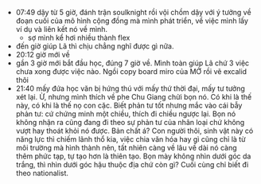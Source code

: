 - 07:49 dậy từ 5 giờ, đánh trận soulknight rồi vội chồm dậy với ý tưởng về đoạn cuối của mô hình cộng đồng mà mình phát triển, về việc mình lấy ví dụ và liên kết nó về mình.
	- sợ mình kể hơi nhiều thành flex
- đến giờ giúp Lã thì chịu chẳng nghĩ được gì nữa.
- 20:12 giờ mới về
- gần 3 giờ mới bắt đầu học, đúng 7 giờ về. Mình toàn giúp Lã chứ 3 việc chưa xong được việc nào. Ngồi copy board miro của MỞ rồi vẽ excalid thôi
- 21:40 mấy đứa học văn bị hứng thú với mấy thứ thời đại, mấy tư tưởng xét lại. Ừ, nhưng mình thích về phe Chu Giang chửi bọn nó. Có khi là thế này, có khi là thế nọ con cặc. Biết phản tư tốt nhưng mắc vào cái bẫy phản tư: cứ chứng minh một chiều, thích đi chiều ngược lại. Bọn nó không nhận ra cũng đang đi theo sự phản tư của nhân loại chứ không vượt hay thoát khỏi nó được. Bản chất á? Con người thôi, sinh vật này có năng lực thì chiếm lãnh thổ kia, việc chia văn hóa hay gì cũng chỉ là từ môi trường mà hình thành nên, tất nhiên càng về lâu về dài nó càng thêm phức tạp, tự tạo hơn là thiên tạo. Bọn mày không nhìn dưới góc da trắng, thì nhìn dưới góc hậu thuộc địa chứ còn gì? Cuối cùng chỉ biết đi theo nationalist.